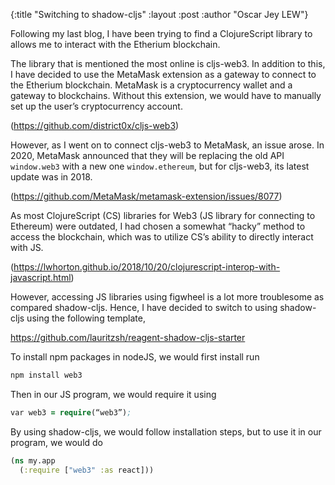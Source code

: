 {:title  "Switching to shadow-cljs"
 :layout :post
 :author "Oscar Jey LEW"}

Following my last blog, I have been trying to find a ClojureScript library to allows me to interact with the Etherium blockchain.

The library that is mentioned the most online is cljs-web3. In addition to this, I have decided to use the MetaMask extension as a gateway to connect to the Etherium blockchain. MetaMask is a cryptocurrency wallet and a gateway to blockchains. Without this extension, we would have to manually set up the user’s cryptocurrency account.

(https://github.com/district0x/cljs-web3)

However, as I went on to connect cljs-web3 to MetaMask, an issue arose. In 2020, MetaMask announced that they will be replacing the old API ```window.web3``` with a new one ```window.ethereum```, but for cljs-web3, its latest update was in 2018. 

(https://github.com/MetaMask/metamask-extension/issues/8077)

As most ClojureScript (CS) libraries for Web3 (JS library for connecting to Ethereum) were outdated, I had chosen a somewhat “hacky” method to access the blockchain, which was to utilize CS’s ability to directly interact with JS.

(https://lwhorton.github.io/2018/10/20/clojurescript-interop-with-javascript.html)

However, accessing JS libraries using figwheel is a lot more troublesome as compared shadow-cljs. Hence, I have decided to switch to using shadow-cljs using the following template,

https://github.com/lauritzsh/reagent-shadow-cljs-starter

To install npm packages in nodeJS, we would first install run
```clojure
npm install web3
```
Then in our JS program, we would require it using
```clojure
var web3 = require(“web3”);
```
By using shadow-cljs, we would follow installation steps, but to use it in our program, we would do
```clojure
(ns my.app
  (:require ["web3" :as react]))
```

